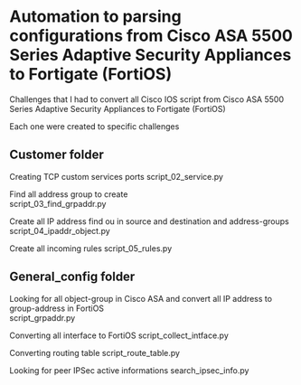 # Automation to parsing configurations from Cisco ASA 5500 Series Adaptive Security Appliances to Fortigate (FortiOS)

Challenges that I had to convert all Cisco IOS script from Cisco ASA 5500 Series Adaptive Security Appliances to Fortigate (FortiOS)

Each one were created to specific challenges </br>

## Customer folder

Creating TCP custom services ports
script_02_service.py

Find all address group to create  
script_03_find_grpaddr.py

Create all IP address find ou in source and destination and address-groups
script_04_ipaddr_object.py

Create all incoming rules 
script_05_rules.py

## General_config folder

Looking for all object-group in Cisco ASA  and convert all IP address to group-address in FortiOS </br>
script_grpaddr.py

Converting all interface to FortiOS
script_collect_intface.py

Converting routing table
script_route_table.py

Looking for peer IPSec active informations
search_ipsec_info.py